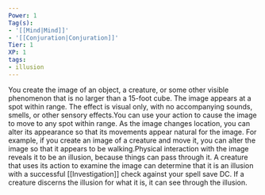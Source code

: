 ```yaml
---
Power: 1
Tag(s):
- '[[Mind|Mind]]'
- '[[Conjuration|Conjuration]]'
Tier: 1
XP: 1
tags:
- illusion
---
```


You create the image of an object, a creature, or some other visible phenomenon that is no larger than a 15-foot cube. The image appears at a spot within range. The effect is visual only, with no accompanying sounds, smells, or other sensory effects.You can use your action to cause the image to move to any spot within range. As the image changes location, you can alter its appearance so that its movements appear natural for the image. For example, if you create an image of a creature and move it, you can alter the image so that it appears to be walking.Physical interaction with the image reveals it to be an illusion, because things can pass through it. A creature that uses its action to examine the image can determine that it is an illusion with a successful [[Investigation]] check against your spell save DC. If a creature discerns the illusion for what it is, it can see through the illusion.